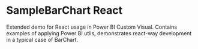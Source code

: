 
# SampleBarChart React

Extended demo for React usage in Power BI Custom Visual. Contains examples of applying Power BI utils, demonstrates react-way development in a typical case of BarChart.
